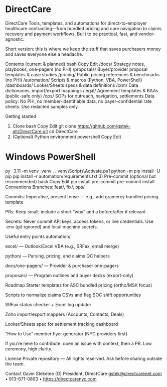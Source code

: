 # DirectCare
DirectCare
Tools, templates, and automations for direct-to-employer healthcare contracting—from bundled pricing and care navigation to claims recovery and payment workflows. Built to be practical, fast, and vendor-agnostic.

Short version: this is where we keep the stuff that saves purchasers money and saves everyone else a headache.

Contents (current & planned)
bash
Copy
Edit
/docs/                Strategy notes, playbooks, one-pagers (no PHI)
/proposals/           Buyer/provider proposal templates & case studies
/pricing/             Public pricing references & benchmarks (no PHI)
/automation/          Scripts & macros (Python, VBA, PowerShell)
/dashboards/          Looker/Sheets specs & data definitions
/crm/                 Data dictionaries, import/export mappings
/legal/               Agreement templates & BAAs (public-safe only)
/ops/                 SOPs for outreach, navigation, settlements
Data policy: No PHI, no member-identifiable data, no payer-confidential rate sheets. Use redacted samples only.

Getting started
1) Clone
bash
Copy
Edit
git clone https://github.com/gstek-alt/DirectCare.git
cd DirectCare
2) (Optional) Python environment
powershell
Copy
Edit
# Windows PowerShell
py -3.11 -m venv .venv
. .\.venv\Scripts\Activate.ps1
python -m pip install -U pip
pip install -r automation/requirements.txt
3) Pre-commit (optional but recommended)
bash
Copy
Edit
pip install pre-commit
pre-commit install
Conventions
Branches: feat/<short-name>, fix/<short-name>, ops/<short-name>

Commits: Imperative, present tense — e.g., add gramercy bundled pricing template

PRs: Keep small; include a short “why” and a before/after if relevant

Secrets: Never commit API keys, access tokens, or live credentials. Use .env (git-ignored) and local machine secrets.

Useful entry points
automation/

excel/ — Outlook/Excel VBA (e.g., SRFax, email merge)

python/ — Parsing, pricing, and claims QC helpers

docs/one-pagers/ — Provider & purchaser one-pagers

proposals/ — Program outlines and buyer decks (export-only)

Roadmap
 Starter templates for ASC bundled pricing (ortho/MSK focus)

 Scripts to normalize claims CSVs and flag SOC shift opportunities

 SRFax status checker + Excel log updater

 Zoho import/export mappers (Accounts, Contacts, Deals)

 Looker/Sheets spec for settlement tracking dashboard

 “How to Use” member flyer generator (NYC providers first)

If you’re here to contribute: open an issue with context, then a PR. Low ceremony, high clarity.

License
Private repository — All rights reserved. Ask before sharing outside the team.

Contact
Gavin Steketee (G)
President, DirectCare
gstek@directcarenet.com • 913-671-0893 • https://directcarenyc.com

